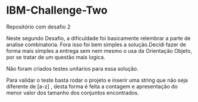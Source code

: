 # IBM-Challenge-Two
Repositório com desafio 2 


Neste segundo Desafio, a dificuldade foi basicamente relembrar a parte de analise combinatoria. Fora isso foi bem simples a solução.Decidi fazer de forma mais simples a entrega sem nem mesmo o usa da Orientação Objeto, por se tratar de um questão mais logica.  

Não foram criados testes unitarios para essa solução. 

Para validar o teste basta rodar o projeto e inserir uma string que não seja diferente de [a-z] , desta forma é feita a contagem e apresentação do menor valor dos tamanho dos conjuntos encontrados.  
